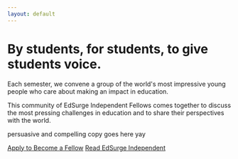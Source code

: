 ```yaml
---
layout: default
---
```


# By students, for students, to give students voice.

Each semester, we convene a group of the world's most impressive young people who care about making an impact in education.

This community of EdSurge Independent Fellows comes together to discuss the most pressing challenges in education and to share their perspectives with the world.

persuasive and compelling copy goes here yay

<a class="primary cta" href="/apply">Apply to Become a Fellow</a>
<a class="secondary cta" href="https://edsurgeindependent.com">Read EdSurge Independent</a>
